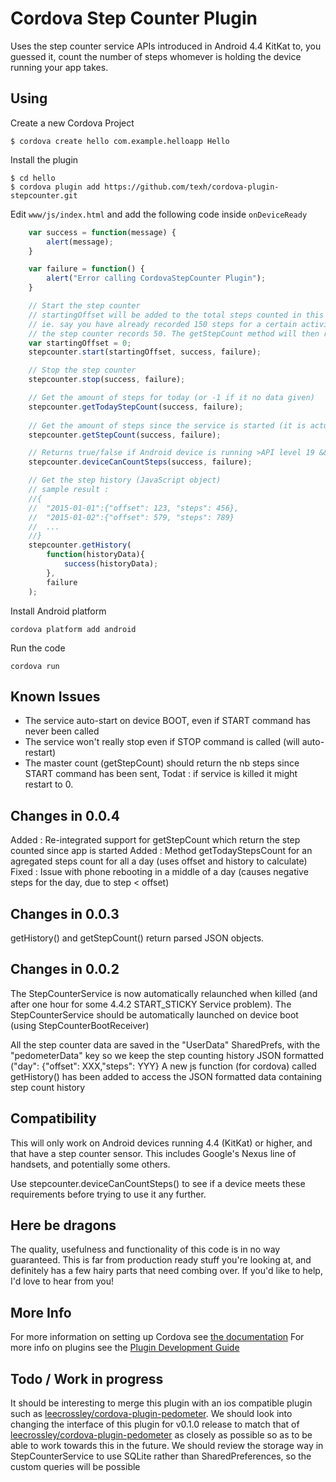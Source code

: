 # Cordova Step Counter Plugin

Uses the step counter service APIs introduced in Android 4.4 KitKat to, you guessed it, count the number of steps whomever is holding the device running your app takes.

## Using
Create a new Cordova Project

    $ cordova create hello com.example.helloapp Hello
    
Install the plugin

    $ cd hello
    $ cordova plugin add https://github.com/texh/cordova-plugin-stepcounter.git
    

Edit `www/js/index.html` and add the following code inside `onDeviceReady`

```js
    var success = function(message) {
        alert(message);
    }

    var failure = function() {
        alert("Error calling CordovaStepCounter Plugin");
    }

    // Start the step counter
    // startingOffset will be added to the total steps counted in this session.
    // ie. say you have already recorded 150 steps for a certain activity, then
    // the step counter records 50. The getStepCount method will then return 200.
    var startingOffset = 0;
    stepcounter.start(startingOffset, success, failure);

    // Stop the step counter
    stepcounter.stop(success, failure);

    // Get the amount of steps for today (or -1 if it no data given)
    stepcounter.getTodayStepCount(success, failure);
    
    // Get the amount of steps since the service is started (it is actually reseted to 0 when the service is killed by the system)
    stepcounter.getStepCount(success, failure);

    // Returns true/false if Android device is running >API level 19 && has the step counter API available
    stepcounter.deviceCanCountSteps(success, failure);

    // Get the step history (JavaScript object)
    // sample result :
    //{
    //  "2015-01-01":{"offset": 123, "steps": 456},
    //  "2015-01-02":{"offset": 579, "steps": 789}
    //  ...
    //}
    stepcounter.getHistory(
        function(historyData){
            success(historyData);
        },
        failure
    );

```

Install Android platform

    cordova platform add android
    
Run the code

    cordova run
    
## Known Issues

 - The service auto-start on device BOOT, even if START command has never been called
 - The service won't really stop even if STOP command is called (will auto-restart)
 - The master count (getStepCount) should return the nb steps since START command has been sent, Todat : if service is killed it might restart to 0. 
    
## Changes in 0.0.4

Added : Re-integrated support for getStepCount which return the step counted since app is started
Added : Method getTodayStepsCount for an agregated steps count for all a day (uses offset and history to calculate)
Fixed : Issue with phone rebooting in a middle of a day (causes negative steps for the day, due to step < offset) 

## Changes in 0.0.3

getHistory() and getStepCount() return parsed JSON objects.

## Changes in 0.0.2

The StepCounterService is now automatically relaunched when killed (and after one hour for some 4.4.2 START_STICKY Service problem).
The StepCounterService should be automatically launched on device boot (using StepCounterBootReceiver)

All the step counter data are saved in the "UserData" SharedPrefs, with the "pedometerData" key so we keep the step counting history JSON formatted ("day": {"offset": XXX,"steps": YYY}
A new js function (for cordova) called getHistory() has been added to access the JSON formatted data containing step count history

## Compatibility

This will only work on Android devices running 4.4 (KitKat) or higher, and that have a step counter sensor. This includes Google's Nexus line of handsets, and potentially some others.

Use stepcounter.deviceCanCountSteps() to see if a device meets these requirements before trying to use it any further.

## Here be dragons

The quality, usefulness and functionality of this code is in no way guaranteed.
This is far from production ready stuff you're looking at, and definitely has a few hairy parts that need combing over.
If you'd like to help, I'd love to hear from you!

## More Info

For more information on setting up Cordova see [the documentation](http://cordova.apache.org/docs/en/4.0.0/guide_cli_index.md.html#The%20Command-Line%20Interface)
For more info on plugins see the [Plugin Development Guide](http://cordova.apache.org/docs/en/4.0.0/guide_hybrid_plugins_index.md.html#Plugin%20Development%20Guide)

## Todo / Work in progress

It should be interesting to merge this plugin with an ios compatible plugin such as [leecrossley/cordova-plugin-pedometer](https://github.com/leecrossley/cordova-plugin-pedometer).
We should look into changing the interface of this plugin for v0.1.0 release to match that of [leecrossley/cordova-plugin-pedometer](https://github.com/leecrossley/cordova-plugin-pedometer) as closely as possible so as to be able to work towards this in the future.
We should review the storage way in StepCounterService to use SQLite rather than SharedPreferences, so the custom queries will be possible

